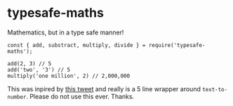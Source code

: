 # typesafe-maths

Mathematics, but in a type safe manner!

```
const { add, substract, multiply, divide } = require('typesafe-maths');

add(2, 3) // 5
add('two', '3') // 5
multiply('one million', 2) // 2,000,000
```

This was inpired by [this tweet](https://twitter.com/tombomp/status/1046712282913345536) and really is a 5 line wrapper around `text-to-number`. Please do not use this ever. Thanks.
